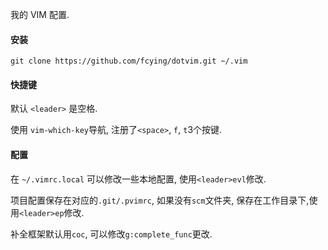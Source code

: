 我的 VIM 配置.

#### 安装
```
git clone https://github.com/fcying/dotvim.git ~/.vim
```

#### 快捷键
默认 `<leader>` 是空格. 

使用 `vim-which-key`导航, 注册了`<space>`, `f`, `t`3个按键. 

#### 配置
在 `~/.vimrc.local` 可以修改一些本地配置, 使用`<leader>evl`修改.

项目配置保存在对应的`.git/.pvimrc`, 如果没有`scm`文件夹, 保存在工作目录下,使用`<leader>ep`修改.

补全框架默认用`coc`, 可以修改`g:complete_func`更改.
